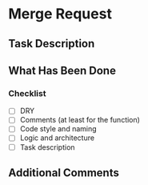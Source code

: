 # Merge Request

## Task Description
<!-- Briefly describe the objective and requirements of this merge request -->

## What Has Been Done
<!-- Describe the changes made in this merge request -->

### Checklist
- [ ] DRY
- [ ] Comments (at least for the function)
- [ ] Code style and naming
- [ ] Logic and architecture
- [ ] Task description

## Additional Comments
<!-- Any extra remarks or explanations -->

